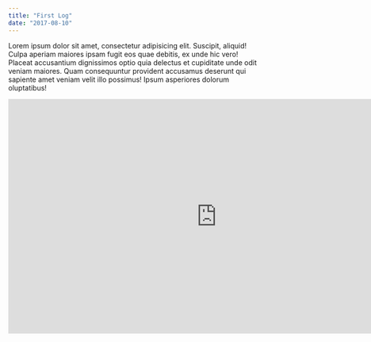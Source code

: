 ```yaml
---
title: "First Log"
date: "2017-08-10"
---
```


Lorem ipsum dolor sit amet, consectetur adipisicing elit. Suscipit,
aliquid! Culpa aperiam maiores ipsam fugit eos quae debitis, ex unde hic
vero! Placeat accusantium dignissimos optio quia delectus et cupiditate
unde odit veniam maiores. Quam consequuntur provident accusamus deserunt
qui sapiente amet veniam velit illo possimus! Ipsum asperiores dolorum
oluptatibus!

<iframe width="840" height="472.5" src="https://www.youtube.com/embed/jShWidoOs6E" frameborder="0" allow="autoplay; encrypted-media" allowfullscreen></iframe>